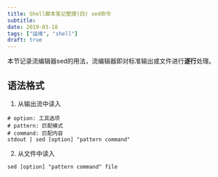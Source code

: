 ```yaml
---
title: Shell脚本笔记整理(四) sed命令
subtitle: 
date: 2019-03-18
tags: ["运维", "shell"]
draft: true
---
```


本节记录流编辑器sed的用法，流编辑器即对标准输出或文件进行<b>逐行</b>处理。

<!--more-->

## 语法格式

1. 从输出流中读入

```shell
# option: 工具选项
# pattern: 匹配模式
# command: 匹配内容
stdout | sed [option] "pattern command"
```

2. 从文件中读入

```shell
sed [option] "pattern command" file
```

